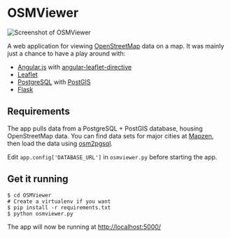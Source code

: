 # OSMViewer

![Screenshot of OSMViewer](http://i.imgur.com/ln44oFz.jpg)

A web application for viewing [OpenStreetMap](https://www.openstreetmap.org/) data on a map. It was mainly just a chance to 
have a play around with:

- [Angular.js](https://angularjs.org/) with [angular-leaflet-directive](http://tombatossals.github.io/angular-leaflet-directive)
- [Leaflet](http://leafletjs.com/)
- [PostgreSQL](http://www.postgresql.org/) with [PostGIS](http://postgis.net/)
- [Flask](http://flask.pocoo.org/)

## Requirements

The app pulls data from a PostgreSQL + PostGIS database, housing OpenStreetMap data. You can find data sets for major cities at [Mapzen](https://mapzen.com/metro-extracts/), then load the data using [osm2pgsql](http://wiki.openstreetmap.org/wiki/Osm2pgsql).

Edit `app.config['DATABASE_URL']` in `osmviewer.py` before starting the app. 

## Get it running

```
$ cd OSMViewer
# Create a virtualenv if you want
$ pip install -r requirements.txt
$ python osmviewer.py
```

The app will now be running at [http://localhost:5000/](http://localhost:5000/)
